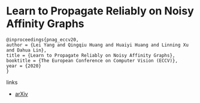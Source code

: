 # Learn to Propagate Reliably on Noisy Affinity Graphs

```
@inproceedings{pnag_eccv20,
author = {Lei Yang and Qingqiu Huang and Huaiyi Huang and Linning Xu and Dahua Lin},
title = {Learn to Propagate Reliably on Noisy Affinity Graphs},
booktitle = {The European Conference on Computer Vision (ECCV)},
year = {2020}
}
```

links
- [arXiv](https://arxiv.org/abs/2007.08802)
